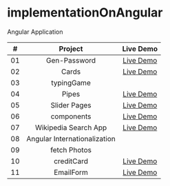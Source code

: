 # implementationOnAngular
Angular Application

|  #  |            Project             | Live Demo |
| :-: | :----------------------------:  | :-------: |
| 01  |       Gen-Password      | [Live Demo](https://gen-pass-self.vercel.app/)  |
| 02  |       Cards          |    [Live Demo](https://cards-two-virid.vercel.app/)  |
| 03  |       typingGame          |        |
| 04  |       Pipes               |     [Live Demo](https://pipes-gamma-six.vercel.app/)|
| 05  |       Slider Pages |             [Live Demo](https://sliderpages.vercel.app/)|
| 06  |      components |             [Live Demo](https://components-rho-six.vercel.app/)|
| 07  |      Wikipedia Search App|             [Live Demo](https://w-search.vercel.app/)|
| 08  |      Angular Internationalization|           |
| 09  | fetch Photos   |           |
| 10  | creditCard| [Live Demo](https://credit-card-steel.vercel.app/)|    |
| 11  | EmailForm| [Live Demo](https://email-form-hazel.vercel.app/)|    |


